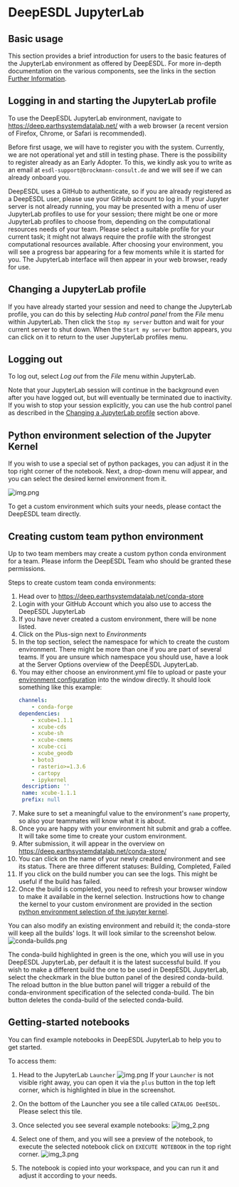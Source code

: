 # DeepESDL JupyterLab

## Basic usage

This section provides a brief introduction for users to the basic features of
the JupyterLab environment as offered by DeepESDL. 
For more in-depth documentation on the various components, see the links in the
section [Further Information](further-information.md).

## Logging in and starting the JupyterLab profile

To use the DeepESDL JupyterLab environment, navigate to
<https://deep.earthsystemdatalab.net/> with a web browser (a recent version of
Firefox, Chrome, or Safari is recommended).


Before first usage, we will have to register you with the system. Currently, 
we are not operational yet and still in testing phase. There is the 
possibility to register already as an Early Adopter. To this, we kindly ask you 
to write as an email at `esdl-support@brockmann-consult.de` and we will see 
if we can already onboard you.

DeepESDL uses a GitHub to authenticate, so if you are already registered as a 
DeepESDL user, please use your GitHub account to log in. 
If your Jupyter server is not already running, you may be presented
with a menu of user JupyterLab profiles to use for your session; there might be 
one or more JupyterLab profiles to choose from, depending on the computational 
resources needs of your team. Please select a suitable profile for 
your current task; it might not always require the profile with the strongest 
computational resources available.
After choosing your environment, you will see a progress bar appearing for a few 
moments while it is started for you. 
The JupyterLab interface will then appear in your web browser, ready for
use.


## Changing a JupyterLab profile

If you have already started your session and need to change the JupyterLab profile, 
you can do this by selecting *Hub control panel* from the *File* menu within
JupyterLab. Then click the `Stop my server` button and wait for your current
server to shut down. When the `Start my server` button appears, you can click
on it to return to the user JupyterLab profiles menu.

## Logging out

To log out, select *Log out* from the *File* menu within JupyterLab. 

Note that your JupyterLab session will continue in the background even after
you have logged out, but will eventually be terminated due to inactivity. 
If you wish to stop your session explicitly,
you can use the hub control panel as described in the 
[Changing a JupyterLab profile](#changing-a-jupyterlab-profile) section above.

## Python environment selection of the Jupyter Kernel

If you wish to use a special set of python packages, you can adjust it in the 
top right corner of the notebook. Next, a drop-down menu will appear, and you 
can select the desired kernel environment from it. 

![img.png](../img/environment.png)

To get a custom environment which suits your needs, please contact the DeepESDL
team directly. 

## Creating custom team python environment

Up to two team members may create a custom python conda 
environment for a team. Please inform the DeepESDL Team 
who should be granted these permissions.

Steps to create custom team conda environments:

1.  Head over to https://deep.earthsystemdatalab.net/conda-store
2.  Login with your GitHub Account which you also use to access the DeepESDL
    JupyterLab
3.  If you have never created a custom environment, there will be none listed.
4.  Click on the Plus-sign next to *Environments*
5.  In the top section, select the namespace for which to create the custom
    environment. There might be more than one if you are part of several
    teams. If you are unsure which namespace you should use, have a look
    at the Server Options overview of the DeepESDL JupyterLab.
6.  You may either choose an environment.yml file to upload or paste your
    [environment configuration](https://docs.conda.io/projects/conda/en/latest/user-guide/tasks/manage-environments.html#create-env-file-manually)
    into the window directly.
    It should look something like this example:
    ```yaml
    channels:
        - conda-forge
    dependencies:
        - xcube=1.1.1
        - xcube-cds
        - xcube-sh
        - xcube-cmems
        - xcube-cci
        - xcube_geodb
        - boto3
        - rasterio>=1.3.6
        - cartopy
        - ipykernel
     description: ''
     name: xcube-1.1.1
     prefix: null
     ```
7.  Make sure to set a meaningful value to the environment's `name` property,
    so also your teammates will know what it is about.
8.  Once you are happy with your environment hit submit and grab a coffee. It
    will take some time to create your custom environment.
9.  After submission, it will appear in the overview on
    https://deep.earthsystemdatalab.net/conda-store/
10. You can click on the name of your newly created environment and see its
    status. There are three different statuses: Building, Completed, Failed
11. If you click on the build number you can see the logs. This might be
    useful if the build has failed.
12. Once the build is completed, you need to refresh your browser window
    to make it available in the kernel selection. Instructions how to change
    the kernel to your custom environment are provided
    in the section [python environment selection of the jupyter kernel](#python-environment-selection-of-the-jupyter-kernel).

You can also modify an existing environment and rebuild it; the conda-store 
will keep all the builds' logs.
It will look similar to the screenshot below. 
![conda-builds.png](../img/conda-builds.png)

The conda-build highlighted in green is the one, which you will use in you 
DeepESDL JupyterLab, per default it is the latest successful build. If you 
wish to make a different build the one to be used in DeepESDL JupyterLab, 
select the checkmark in the blue button panel of the desired conda-build. 
The reload button in the blue button panel will trigger a rebuild of the 
conda-environment specification of the selected conda-build. The bin button 
deletes the conda-build of the selected conda-build. 

## Getting-started notebooks

You can find example notebooks in DeepESDL JupyterLab to help you to get 
started. 

To access them:

1.  Head to the JupyterLab `Launcher`
    ![img.png](../img/launcher.png)
    If your `Launcher` is not visible right away, you can open it via the `plus` 
    button in the top left corner, which is highlighted in blue in the 
    screenshot.
    
2.  On the bottom of the Launcher you see a tile called `CATALOG DeeESDL`. 
    Please select this tile. 
    
3.  Once selected you see several example notebooks:
    ![img_2.png](../img/catalog.png) 
    
4.  Select one of them, and you will see a preview of the notebook, to execute 
    the selected notebook click on `EXECUTE NOTEBOOK` in the top right corner. 
    ![img_3.png](../img/notebook.png)
    
5.  The notebook is copied into your workspace, and you can run it and adjust 
    it according to your needs.

